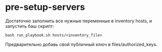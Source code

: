 # pre-setup-servers

Достаточно заполнить все нужные переменные в inventory hosts, и запустить баш скрипт:
```
bash run_playbook.sh hosts/<inventory_file>
```
Предварительно добавь свой публичный ключ в files/authorized_keys.
